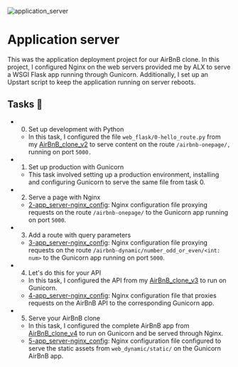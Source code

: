 ![application_server](https://github.com/richard-1257/alx-system_engineering-devops/assets/83041703/cd71ade8-3686-494e-99e8-785e0626bbbe)

# Application server
This was the application deployment project for our AirBnB clone. In this project, I configured Nginx on the web servers provided me by ALX to serve a WSGI Flask app running through Gunicorn. Additionally, I set up an Upstart script to keep the application running on server reboots.

## Tasks 📃
- 0. Set up development with Python
    - In this task, I configured the file `web_flask/0-hello_route.py` from my [AirBnB_clone_v2](https://github.com/richard-1257/AirBnB_clone_v2) to serve content on the route `/airbnb-onepage/,` running on port `5000.`

- 1. Set up production with Gunicorn
  - This task involved setting up a production environment, installing and configuring Gunicorn to serve the same file from task 0.
 
- 2. Serve a page with Nginx
  - [2-app_server-nginx_config](https://github.com/richard-1257/alx-system_engineering-devops/blob/master/0x1A-application_server/2-app_server-nginx_config): Nginx configuration file proxying requests on the route `/airbnb-onepage/` to the Gunicorn app running on port `5000`.

- 3. Add a route with query parameters
  - [3-app_server-nginx_config](https://github.com/richard-1257/alx-system_engineering-devops/blob/master/0x1A-application_server/3-app_server-nginx_config): Nginx configuration file proxying requests on the route `/airbnb-dynamic/number_odd_or_even/<int: num>` to the Gunicorn app running on port `5000`.

- 4. Let's do this for your API
  - In this task, I configured the API from my [AirBnB_clone_v3](https://github.com/richard-1257/AirBnB_clone_v3) to run on Gunicorn.
  - [4-app_server-nginx_config](https://github.com/richard-1257/alx-system_engineering-devops/blob/master/0x1A-application_server/4-app_server-nginx_config): Nginx configuration file that proxies requests on the AirBnB API to the corresponding Gunicorn app.

- 5. Serve your AirBnB clone
  - In this task, I configured the complete AirBnB app from [AirBnB_clone_v4](https://github.com/richard-1257/AirBnB_clone_v4) to run on Gunicorn and be served through Nginx.
  - [5-app_server-nginx_config](https://github.com/richard-1257/alx-system_engineering-devops/blob/master/0x1A-application_server/5-app_server-nginx_config): Nginx configuration file configured to serve the static assets from `web_dynamic/static/` on the Gunicorn AirBnB app.

